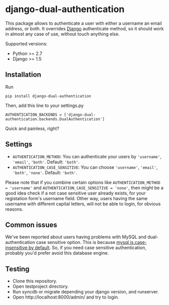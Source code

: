 # django-dual-authentication
This package allows to authenticate a user with either a username an email address, or both. It overrides [Django](https://www.djangoproject.com/) authenticate method, so it should work in almost any case of use, without touch anything else.

Supported versions:

 * Python >= 2.7
 * Django >= 1.5

## Installation
Run

    pip install django-dual-authentication

Then, add this line to your settings.py

    AUTHENTICATION_BACKENDS = ['django-dual-authentication.backends.DualAuthentication']

Quick and painless, right?

## Settings

* ``AUTHENTICATION_METHOD``: You can authenticate your users by ``'username'``, ``'email'``, ``'both'``. Default: ``'both'``.
* ``AUTHENTICATION_CASE_SENSITIVE``: You can choose ``'username'``, ``'email'``, ``'both'``, ``'none'``. Default: ``'both'``.

Please note that if you combine certain options like ``AUTHENTICATION_METHOD = 'username'`` and ``AUTHENTICATION_CASE_SENSITIVE = 'none'``, then might be a good idea check if a not case sensitive user already exists, for your registation form's username field. Other way, users having the same username with different capital letters, will not be able to login, for obvious reasons.

## Common issues
We've been reported about users having problems with MySQL and dual-authentication case sensitive option. This is because [mysql is case-insensitive by default](https://docs.djangoproject.com/en/1.7/ref/databases/#collation-settings). So, if you need case sensitive authentication, probably you'd prefer avoid this database engine.

## Testing
 * Clone this repository.
 * Open testproject directory.
 * Run syncdb or migrate depending your django version, and runserver.
 * Open http://localhost:8000/admin/ and try to login.
